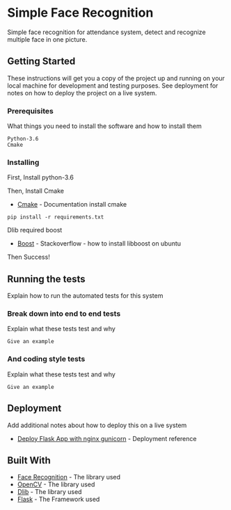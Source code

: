 # Simple Face Recognition

Simple face recognition for attendance system, detect and recognize multiple face in one picture.

## Getting Started

These instructions will get you a copy of the project up and running on your local machine for development and testing purposes. See deployment for notes on how to deploy the project on a live system.

### Prerequisites

What things you need to install the software and how to install them

```
Python-3.6
Cmake
```

### Installing

First, Install python-3.6

Then, Install Cmake
* [Cmake](https://cmake.org/install/) - Documentation install cmake

```
pip install -r requirements.txt
```

Dlib required boost
* [Boost](https://stackoverflow.com/questions/12578499/how-to-install-boost-on-ubuntu) - Stackoverflow - how to install libboost on ubuntu


Then Success!

## Running the tests

Explain how to run the automated tests for this system

### Break down into end to end tests

Explain what these tests test and why

```
Give an example
```

### And coding style tests

Explain what these tests test and why

```
Give an example
```

## Deployment

Add additional notes about how to deploy this on a live system
* [Deploy Flask App with nginx gunicorn](https://medium.com/faun/deploy-flask-app-with-nginx-using-gunicorn-7fda4f50066a) - Deployment reference

## Built With

* [Face Recognition](https://github.com/ageitgey/face_recognition) - The library used
* [OpenCV](https://github.com/opencv) - The library used
* [Dlib](http://dlib.net/) - The library used
* [Flask](https://flask.palletsprojects.com/en/1.1.x/) - The Framework used

